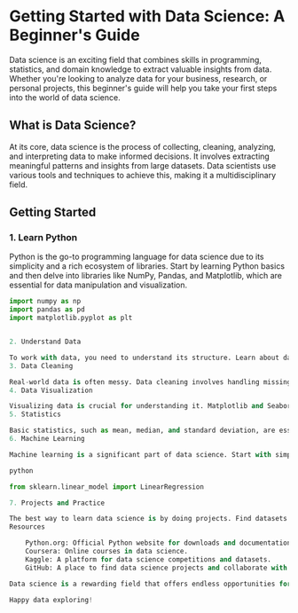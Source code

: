 # Getting Started with Data Science: A Beginner's Guide

Data science is an exciting field that combines skills in programming, statistics, and domain knowledge to extract valuable insights from data. Whether you're looking to analyze data for your business, research, or personal projects, this beginner's guide will help you take your first steps into the world of data science.

## What is Data Science?

At its core, data science is the process of collecting, cleaning, analyzing, and interpreting data to make informed decisions. It involves extracting meaningful patterns and insights from large datasets. Data scientists use various tools and techniques to achieve this, making it a multidisciplinary field.

## Getting Started

### 1. Learn Python

Python is the go-to programming language for data science due to its simplicity and a rich ecosystem of libraries. Start by learning Python basics and then delve into libraries like NumPy, Pandas, and Matplotlib, which are essential for data manipulation and visualization.

```python
import numpy as np
import pandas as pd
import matplotlib.pyplot as plt


2. Understand Data

To work with data, you need to understand its structure. Learn about data types, variables, and how to load data from various sources like CSV files or databases. Pandas is an excellent library for data manipulation and exploration.
3. Data Cleaning

Real-world data is often messy. Data cleaning involves handling missing values, outliers, and inconsistencies. The fillna(), dropna(), and other Pandas functions will be your best friends during this phase.
4. Data Visualization

Visualizing data is crucial for understanding it. Matplotlib and Seaborn are popular libraries for creating various types of plots and charts to gain insights from your data.
5. Statistics

Basic statistics, such as mean, median, and standard deviation, are essential for understanding the central tendencies and distributions of your data.
6. Machine Learning

Machine learning is a significant part of data science. Start with simple algorithms like linear regression and gradually explore more complex models as you become comfortable.

python

from sklearn.linear_model import LinearRegression

7. Projects and Practice

The best way to learn data science is by doing projects. Find datasets that interest you, set specific goals, and start analyzing the data. Create Jupyter Notebooks to document your work and share your findings.
Resources

    Python.org: Official Python website for downloads and documentation.
    Coursera: Online courses in data science.
    Kaggle: A platform for data science competitions and datasets.
    GitHub: A place to find data science projects and collaborate with others.

Data science is a rewarding field that offers endless opportunities for learning and discovery. By following this beginner's guide and continuously practicing your skills, you'll be well on your way to becoming a proficient data scientist.

Happy data exploring!
